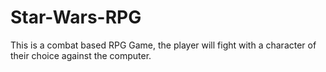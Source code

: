 # Star-Wars-RPG
This is a combat based RPG Game, the player will fight with a character of their choice against the computer.
